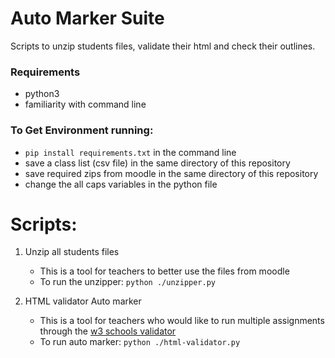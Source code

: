 # Auto Marker Suite
Scripts to unzip students files, validate their html and check their outlines.


### Requirements
* python3
* familiarity with command line

### To Get Environment running:
* `pip install requirements.txt` in the command line
* save a class list (csv file) in the same directory of this repository
* save required zips from moodle in the same directory of this repository
* change the all caps variables in the python file

# Scripts:
1. Unzip all students files
    - This is a tool for teachers to better use the files from moodle
    - To run the unzipper: `python ./unzipper.py`

2. HTML validator Auto marker
    - This is a tool for teachers who would like to run multiple assignments through the [w3 schools validator](https://validator.w3.org/nu/)
    - To run auto marker: `python ./html-validator.py`

